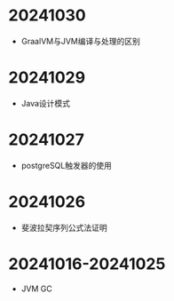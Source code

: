 # 20241030
- GraalVM与JVM编译与处理的区别
# 20241029
- Java设计模式
# 20241027
- postgreSQL触发器的使用
# 20241026
- 斐波拉契序列公式法证明
# 20241016-20241025
- JVM GC
